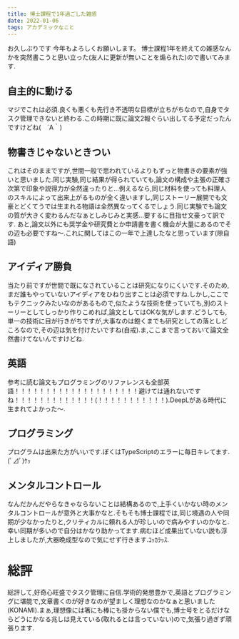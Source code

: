 ```yaml
---
title: 博士課程で1年過ごした雑感
date: 2022-01-06
tags: アカデミックなこと
---
```


お久しぶりです
今年もよろしくお願いします。
博士課程1年を終えての雑感なんかを突然書こうと思い立った(友人に更新が無いことを煽られた)ので書いてみます.

## 自主的に動ける
マジでこれは必須.良くも悪くも先行き不透明な目標が立ちがちなので,自身でタスク管理できないと終わる.この時期に既に論文2報ぐらい出してる予定だったんですけどね(　´Α｀)

## 物書きじゃないときつい
これはそのままですが,世間一般で思われているよりもずっと物書きの要素が強いと思いました.同じ実験,同じ結果が得られていても,論文の構成や主張の正確さ次第で印象や説得力が全然違ったりと...例えるなら,同じ材料を使っても料理人のスキルによって出来上がるものが全く違いますし,同じストーリー展開でも文豪とどくてうでは生まれる物語は全然異なってくるでしょう.同じ実験でも論文の質が大きく変わるんだなぁとしみじみと実感...要するに目指せ文豪って訳です.
あと,論文以外にも奨学金や研究費とか申請書を書く機会が大量にあるのでその辺も必要ですね～.これに関してはこの一年で上達したなと思っています(隙自語)

## アイディア勝負
当たり前ですが世間で既になされていることは研究になりにくいです.そのため,まだ誰もやっていないアイディアをひねり出すことは必須ですね.しかし,ここでもテクニックみたいなのがあるもので,似たような技術を使っていても,別のストーリーとしてしっかり作りこめれば,論文としてはOKな気がします.どうしても,単一の技術に目が行きがちですが,大事なのは飽くまでも研究としての落としどころなので,その辺は気を付けたいですね(自戒).ま,ここまで言っておいて論文全然書けてないんですけどね.

## 英語
参考に読む論文もプログラミングのリファレンスも全部英語！！！！！！！！！！！！！！！！！！！！避けては通れないですね！！！！！！！！！！！！！(！！！！！！！！！！！).DeepLがある時代に生まれてよかった～.

## プログラミング
プログラムは出来た方がいいです.ぼくはTypeScriptのエラーに毎日キレてます.(ﾟ⊿ﾟ)ｹｯ

## メンタルコントロール
なんだかんだやらなきゃならないことは結構あるので,上手くいかない時のメンタルコントロールが意外と大事かなと.そもそも博士課程では,同じ境遇の人や同期が少なかったりと,クリティカルに頼れる人が珍しいので病みやすいのかなと.幸い同期が多いので自分はかなり助かってます.病むほど成果出ていない説も浮上しましたが,大器晩成型なので気にせず行きます.ｺｯｶﾗｯｽ.

# 総評
総評して,好奇心旺盛でタスク管理に自信.学術的発想豊かで,英語とプログラミングに堪能で,文章書くのが好きなのが望ましく理想なのかなぁと思いました(KONAMI).まぁ,理想像には箸にも棒にも掛からない僕でも,博士号をとるだけならどうにかなる兆しは見えている(取れるとは言っていない)ので,気張り過ぎず頑張ります.